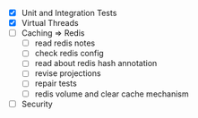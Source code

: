 - [x] Unit and Integration Tests   
- [x] Virtual Threads   
- [ ] Caching => Redis  
  - [ ] read redis notes
  - [ ] check redis config
  - [ ] read about redis hash annotation
  - [ ] revise projections
  - [ ] repair tests
  - [ ] redis volume and clear cache mechanism
- [ ] Security